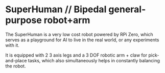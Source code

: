 # SuperHuman // Bipedal general-purpose robot+arm

The SuperHuman is a very low cost robot powered by RPi Zero, which serves as a playground for AI to live in the real world, or any experiments with it. 

It is equipped with 2 3 axis legs and a 3 DOF robotic arm + claw for pick-and-place tasks, which also simultaneously helps in constantly balancing the robot.